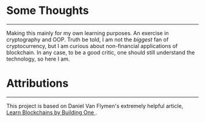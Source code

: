 # Some Thoughts

---

Making this mainly for my own learning purposes. An exercise in cryptography and OOP. Truth be told, I am not the <i> biggest </i>
fan of cryptocurrency, but I am curious about non-financial applications of blockchain. In any case, to be a good critic, one should still understand the technology, so here I am.




# Attributions

---
This project is based on Daniel Van Flymen's extremely helpful article,
<a href= "https://hackernoon.com/learn-blockchains-by-building-one-117428612f46"> Learn Blockchains by Building One </a>.